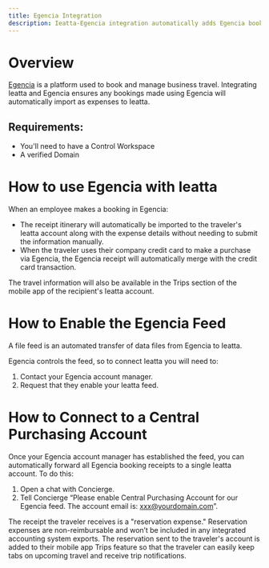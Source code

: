 ```yaml
---
title: Egencia Integration
description: Ieatta-Egencia integration automatically adds Egencia booking receipts to Ieatta.
---
```

# Overview
[Egencia](https://www.egencia.com/en/) is a platform used to book and manage business travel. Integrating Ieatta and Egencia ensures any bookings made using Egencia will automatically import as expenses to Ieatta.
## Requirements: 
- You'll need to have a Control Workspace
- A verified Domain

# How to use Egencia with Ieatta
When an employee makes a booking in Egencia: 
- The receipt itinerary will automatically be imported to the traveler's Ieatta account along with the expense details without needing to submit the information manually.
- When the traveler uses their company credit card to make a purchase via Egencia, the Egencia receipt will automatically merge with the credit card transaction. 

The travel information will also be available in the Trips section of the mobile app of the recipient's Ieatta account.
# How to Enable the Egencia Feed
A file feed is an automated transfer of data files from Egencia to Ieatta.

Egencia controls the feed, so to connect Ieatta you will need to:
1. Contact your Egencia account manager.
2. Request that they enable your Ieatta feed.

# How to Connect to a Central Purchasing Account
Once your Egencia account manager has established the feed, you can automatically forward all Egencia booking receipts to a single Ieatta account. To do this: 
1. Open a chat with Concierge. 
2. Tell Concierge “Please enable Central Purchasing Account for our Egencia feed. The account email is: xxx@yourdomain.com”.

The receipt the traveler receives is a "reservation expense." Reservation expenses are non-reimbursable and won’t be included in any integrated accounting system exports. The reservation sent to the traveler's account is added to their mobile app Trips feature so that the traveler can easily keep tabs on upcoming travel and receive trip notifications.

